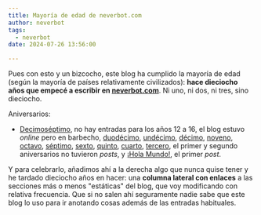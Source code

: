 ```yaml
---
title: Mayoría de edad de neverbot.com
author: neverbot
tags:
  - neverbot
date: 2024-07-26 13:56:00

---
```


Pues con esto y un bizcocho, este blog ha cumplido la mayoría de edad (según la mayoría de países relativamente civilizados): **hace dieciocho años que empecé a escribir en [neverbot.com](https://neverbot.com/)**. Ni uno, ni dos, ni tres, sino dieciocho.

Aniversarios:

- [Decimoséptimo](/17-anyos-de-blog), no hay entradas para los años 12 a 16, el blog estuvo *online* pero en barbecho, [duodécimo](/una-forma-como-cualquier-otra-de-perder-el-tiempo), [undécimo](/once/), [décimo](/y-diez/), [noveno](/nueve/), [octavo](/ocho/), [séptimo](/septimo-aniversario/), [sexto](/sexto-aniversario/), [quinto](/quinto-aniversario/), [cuarto](/cuarto-aniversario-de-neverbot-com/), [tercero](/tercer-aniversario-del-blog/), el primer y segundo aniversarios no tuvieron *posts*, y [¡Hola Mundo!](/hello-world/), el primer *post*.

Y para celebrarlo, añadimos ahí a la derecha algo que nunca quise tener y he tardado dieciocho años en hacer: una **columna lateral con enlaces** a las secciones más o menos "estáticas" del blog, que voy modificando con relativa frecuencia. Que si no salen ahí seguramente nadie sabe que este blog lo uso para ir anotando cosas además de las entradas habituales.
